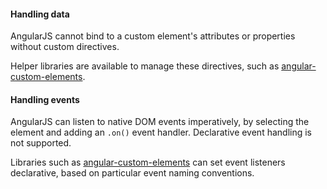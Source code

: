 <h4 id="angular-handling-data">Handling data</h4>

AngularJS cannot bind to a custom element's attributes or properties without
custom directives.

Helper libraries are available to manage these directives, such as
[angular-custom-elements][angular-custom-elements].

<h4 id="angular-handling-events">Handling events</h4>

AngularJS can listen to native DOM events imperatively, by selecting the element
and adding an `.on()` event handler. Declarative event handling is not
supported.

Libraries such as [angular-custom-elements][angular-custom-elements] can set
event listeners declarative, based on particular event naming conventions.

[angular-custom-elements]: https://github.com/robdodson/angular-custom-elements
